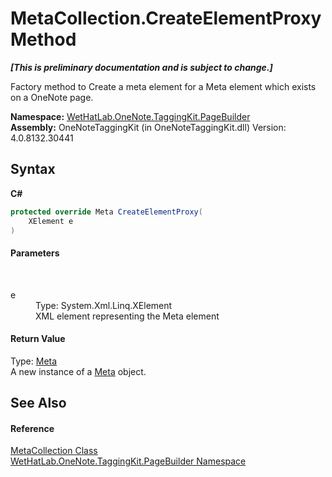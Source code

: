 # MetaCollection.CreateElementProxy Method 
 _**\[This is preliminary documentation and is subject to change.\]**_

Factory method to Create a meta element for a Meta element which exists on a OneNote page.

**Namespace:**&nbsp;<a href="56352230-71f2-f4b7-63a8-983965663af5">WetHatLab.OneNote.TaggingKit.PageBuilder</a><br />**Assembly:**&nbsp;OneNoteTaggingKit (in OneNoteTaggingKit.dll) Version: 4.0.8132.30441

## Syntax

**C#**<br />
``` C#
protected override Meta CreateElementProxy(
	XElement e
)
```


#### Parameters
&nbsp;<dl><dt>e</dt><dd>Type: System.Xml.Linq.XElement<br />XML element representing the Meta element</dd></dl>

#### Return Value
Type: <a href="90c71725-7f0d-fb9a-38b1-3b78c27eea6f">Meta</a><br />A new instance of a <a href="90c71725-7f0d-fb9a-38b1-3b78c27eea6f">Meta</a> object.

## See Also


#### Reference
<a href="5378a395-29ea-fa06-33a2-bd81cfc0e376">MetaCollection Class</a><br /><a href="56352230-71f2-f4b7-63a8-983965663af5">WetHatLab.OneNote.TaggingKit.PageBuilder Namespace</a><br />
